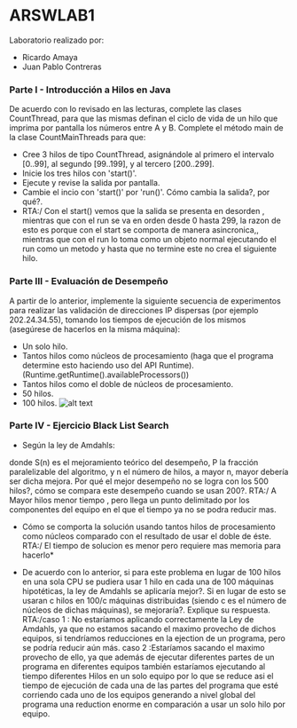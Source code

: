 # ARSWLAB1
Laboratorio realizado por:
* Ricardo Amaya  
* Juan Pablo Contreras

### Parte I - Introducción a Hilos en Java

De acuerdo con lo revisado en las lecturas, complete las clases CountThread, para que las mismas definan el ciclo de vida de un hilo que imprima por pantalla los números entre A y B.
Complete el método main de la clase CountMainThreads para que:
* Cree 3 hilos de tipo CountThread, asignándole al primero el intervalo [0..99], al segundo [99..199], y al tercero [200..299].
* Inicie los tres hilos con 'start()'.
* Ejecute y revise la salida por pantalla.
* Cambie el incio con 'start()' por 'run()'. Cómo cambia la salida?, por qué?.
* RTA:/ Con el start() vemos que la salida se presenta en desorden , mientras que con el run se va en orden desde 0 hasta 299, la razon de esto es porque con el start se comporta de manera asincronica,, mientras que con el run lo toma como un objeto normal ejecutando el run como un metodo y hasta que no termine este no crea el siguiente hilo.
### Parte III - Evaluación de Desempeño
A partir de lo anterior, implemente la siguiente secuencia de experimentos para realizar las validación de direcciones IP dispersas (por ejemplo 202.24.34.55), tomando los tiempos de ejecución de los mismos (asegúrese de hacerlos en la misma máquina):

* Un solo hilo.
* Tantos hilos como núcleos de procesamiento (haga que el programa determine esto haciendo uso del API Runtime).(Runtime.getRuntime().availableProcessors())
* Tantos hilos como el doble de núcleos de procesamiento.
* 50 hilos.
* 100 hilos.
![alt text](https://github.com/JuanC-358/ARSWLAB1/blob/main/img/P3.PNG)

### Parte IV - Ejercicio Black List Search

* Según la ley de Amdahls:

donde S(n) es el mejoramiento teórico del desempeño, P la fracción paralelizable del algoritmo, y n el número de hilos, a mayor n, mayor debería ser dicha mejora. Por qué el mejor desempeño no se logra con los 500 hilos?, cómo se compara este desempeño cuando se usan 200?.
RTA:/ A Mayor hilos menor tiempo , pero llega un punto delimitado por los componentes del equipo en el que el tiempo ya no se podra reducir mas.

* Cómo se comporta la solución usando tantos hilos de procesamiento como núcleos comparado con el resultado de usar el doble de éste.
    RTA:/ El tiempo de solucion es menor pero requiere mas memoria para hacerlo*

* De acuerdo con lo anterior, si para este problema en lugar de 100 hilos en una sola CPU se pudiera usar 1 hilo en cada una de 100 máquinas hipotéticas, la ley de Amdahls se aplicaría mejor?. Si en lugar de esto se usaran c hilos en 100/c máquinas distribuidas (siendo c es el número de núcleos de dichas máquinas), se mejoraría?. Explique su respuesta.
RTA:/caso 1 : No estaríamos aplicando correctamente la Ley de Amdahls, ya que no estamos sacando el maximo provecho de dichos 
   equipos, si tendríamos reducciones en la ejection de un programa, pero se podría reducir aún más. 
   caso 2 :Estaríamos sacando el maximo provecho de ello, ya que además de ejecutar diferentes partes de un programa en diferentes equipos también estaríamos ejecutando al tiempo diferentes Hilos en un solo equipo por lo que  se reduce asi el tiempo de ejecución de cada una de las partes del programa que esté corriendo cada uno de los equipos generando a nivel global del programa una reduction enorme en comparación a usar un solo hilo por equipo.